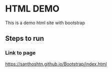 # HTML DEMO
This is a demo html site with bootstrap 
## Steps to run
### Link to page
https://santhoshtn.github.io/Bootstrap/index.html
